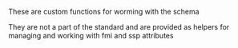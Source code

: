 These are custom functions for worming with the schema

They are not a part of the standard and are provided as helpers for managing and working with fmi and ssp attributes